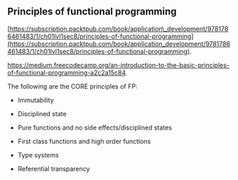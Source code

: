 ## Principles of functional programming

[https://subscription.packtpub.com/book/application\_development/9781786461483/1/ch01lvl1sec8/principles-of-functional-programming](https://subscription.packtpub.com/book/application_development/9781786461483/1/ch01lvl1sec8/principles-of-functional-programming).

https://medium.freecodecamp.org/an-introduction-to-the-basic-principles-of-functional-programming-a2c2a15c84

The following are the CORE principles of FP:

* Immutability

* Disciplined state

* Pure functions and no side effects/disciplined states

* First class functions and high order functions

* Type systems

* Referential transparency



